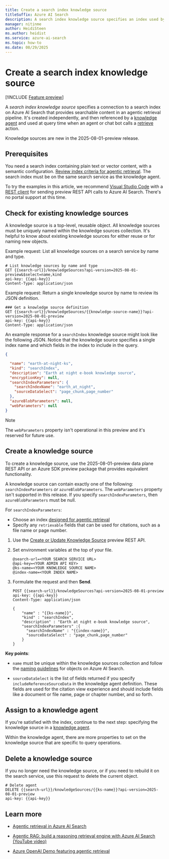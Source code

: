 ```yaml
---
title: Create a search index knowledge source
titleSuffix: Azure AI Search
description: A search index knowledge source specifies an index used by a knowledge agent for agentic retrieval workloads.
manager: nitinme
author: HeidiSteen
ms.author: heidist
ms.service: azure-ai-search
ms.topic: how-to
ms.date: 08/29/2025
---
```


# Create a search index knowledge source

[!INCLUDE [Feature preview](./includes/previews/preview-generic.md)]

A *search index knowledge source* specifies a connection to a search index on Azure AI Search that provides searchable content in an agentic retrieval pipeline. It's created independently, and then referenced by a [knowledge agent](search-agentic-retrieval-how-to-create.md) and used at query time when an agent or chat bot calls a [retrieve](/rest/api/searchservice/knowledge-retrieval/retrieve?view=rest-searchservice-2025-08-01-preview&preserve-view=true) action.

Knowledge sources are new in the 2025-08-01-preview release.

## Prerequisites

You need a search index containing plain text or vector content, with a semantic configuration. [Review index criteria for agentic retrieval](search-agentic-retrieval-how-to-index.md#criteria-for-agentic-retrieval). The search index must be on the same search service as the knowledge agent.

To try the examples in this article, we recommend [Visual Studio Code](https://code.visualstudio.com/download) with a [REST client](https://marketplace.visualstudio.com/items?itemName=humao.rest-client) for sending preview REST API calls to Azure AI Search. There's no portal support at this time.

## Check for existing knowledge sources

A knowledge source is a top-level, reusable object. All knowledge sources must be uniquely named within the knowledge sources collection. It's helpful to know about existing knowledge sources for either reuse or for naming new objects.

Example request: List all knowledge sources on a search service by name and type.

```http
# List knowledge sources by name and type
GET {{search-url}}/knowledgeSources?api-version=2025-08-01-preview&$select=name,kind
api-key: {{api-key}}
Content-Type: application/json
```

Example request: Return a single knowledge source by name to review its JSON definition.

```http
### Get a knowledge source definition
GET {{search-url}}/knowledgeSources/{{knowledge-source-name}}?api-version=2025-08-01-preview
api-key: {{api-key}}
Content-Type: application/json
```

An example response for a `searchIndex` knowledge source might look like the following JSON. Notice that the knowledge source specifies a single index name and which fields in the index to include in the query.

```json
{

  "name": "earth-at-night-ks",
  "kind": "searchIndex",
  "description": "Earth at night e-book knowledge source",
  "encryptionKey": null,
  "searchIndexParameters": {
    "searchIndexName": "earth_at_night",
    "sourceDataSelect": "page_chunk,page_number"
  },
  "azureBlobParameters": null,
  "webParameters": null
}
```

> [!NOTE]
> The `webParameters` property isn't operational in this preview and it's reserved for future use.

## Create a knowledge source

To create a knowledge source, use the 2025-08-01-preview data plane REST API or an Azure SDK preview package that provides equivalent functionality.

A knowledge source can contain exactly one of the following: `searchIndexParameters` *or* `azureBlobParameters`. The `webParameters` property isn't supported in this release. If you specify `searchIndexParameters`, then `azureBlobParameters` must be null.

For `searchIndexParameters`:

+ Choose an index [designed for agentic retrieval](search-agentic-retrieval-how-to-index.md)
+ Specify any `retrievable` fields that can be used for citations, such as a file name or page number.

1. Use the [Create or Update Knowledge Source](/rest/api/searchservice/knowledge-sources/create-or-update?view=rest-searchservice-2025-08-01-preview&preserve-view=true) preview REST API.

1. Set environment variables at the top of your file.

    ```http
    @search-url=<YOUR SEARCH SERVICE URL>
    @api-key=<YOUR ADMIN API KEY>
    @ks-name=<YOUR KNOWLEDGE SOURCE NAME>
    @index-name=<YOUR INDEX NAME>
    ```

1. Formulate the request and then **Send**.

    ```http
    POST {{search-url}}/knowledgeSources?api-version=2025-08-01-preview
    api-key: {{api-key}}
    Content-Type: application/json
    
    {
        "name" : "{{ks-name}}",
        "kind" : "searchIndex",
        "description" : "Earth at night e-book knowledge source",
        "searchIndexParameters" :{
          "searchIndexName" : "{{index-name}}",
          "sourceDataSelect" : "page_chunk,page_number"
        }
    }
    ```

**Key points**:

+ `name` must be unique within the knowledge sources collection and follow the [naming guidelines](/rest/api/searchservice/naming-rules) for objects on Azure AI Search.

+ `sourceDataSelect` is the list of fields returned if you specify `includeReferenceSourceData` in the knowledge agent definition. These fields are used for the citation view experience and should include fields like a document or file name, page or chapter number, and so forth.

## Assign to a knowledge agent

If you're satisfied with the index, continue to the next step: specifying the knowledge source in a [knowledge agent](search-agentic-retrieval-how-to-create.md).

Within the knowledge agent, there are more properties to set on the knowledge source that are specific to query operations.

## Delete a knowledge source

If you no longer need the knowledge source, or if you need to rebuild it on the search service, use this request to delete the current object.

```http
# Delete agent
DELETE {{search-url}}/knowledgeSources/{{ks-name}}?api-version=2025-08-01-preview
api-key: {{api-key}}
```

## Learn more

+ [Agentic retrieval in Azure AI Search](search-agentic-retrieval-concept.md)

+ [Agentic RAG: build a reasoning retrieval engine with Azure AI Search (YouTube video)](https://www.youtube.com/watch?v=PeTmOidqHM8)

+ [Azure OpenAI Demo featuring agentic retrieval](https://github.com/Azure-Samples/azure-search-openai-demo)
